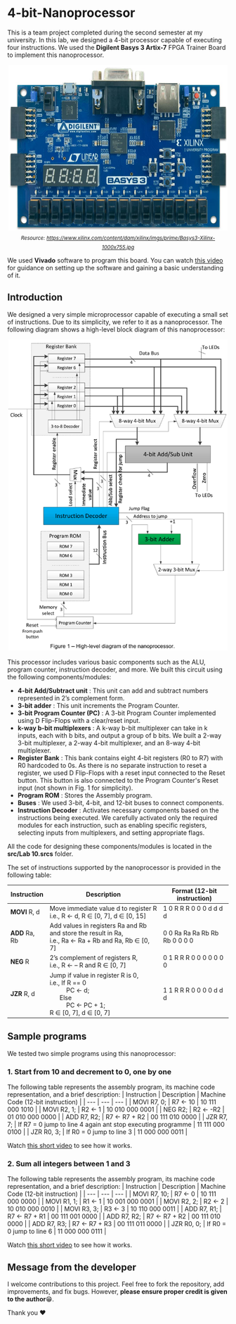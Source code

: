 # 4-bit-Nanoprocessor
This is a team project completed during the second semester at my university. In this lab, we designed a 4-bit processor capable of executing four instructions. We used the **Digilent Basys 3 Artix-7** FPGA Trainer Board to implement this nanoprocessor.

<p align="center">
<img src="/images/Basys3.jpg" alt="Basys 3 Artix-7 FPGA Trainer Board" width="500"/>
<br><em><sub>Resource: <a href="https://www.xilinx.com/content/dam/xilinx/imgs/prime/Basys3-Xilinx-1000x755.jpg">https://www.xilinx.com/content/dam/xilinx/imgs/prime/Basys3-Xilinx-1000x755.jpg</a></sub></em>
</p>


We used **Vivado** software to program this board. You can watch [this video](https://www.youtube.com/watch?app=desktop&v=6_GxkslqbcU) for guidance on setting up the software and gaining a basic understanding of it.

## Introduction
We designed a very simple microprocessor capable of executing a small set of instructions. Due to its simplicity, we refer to it as a nanoprocessor. The following diagram shows a high-level block diagram of this nanoprocessor:

<p align="center">
<img src="/images/1.png" alt="High-level diagram of the nanoprocessor." width="500"/>
</p>

This processor includes various basic components such as the ALU, program counter, instruction decoder, and more. We built this circuit using the following components/modules:
  - **4-bit Add/Subtract unit** : This unit can add and subtract numbers represented in 2’s complement form.
  - **3-bit adder** : This unit increments the Program Counter.
  - **3-bit Program Counter (PC)** : A 3-bit Program Counter implemented using D Flip-Flops with a clear/reset input.
  - **k-way b-bit multiplexers** : A k-way b-bit multiplexer can take in k inputs, each with b bits, and output a group of b bits. We built a 2-way 3-bit multiplexer, a 2-way 4-bit multiplexer, and an 8-way 4-bit multiplexer.
  - **Register Bank** : This bank contains eight 4-bit registers (R0 to R7) with R0 hardcoded to 0s. As there is no separate instruction to reset a register, we used D Flip-Flops with a reset input connected to the Reset button. This button is also connected to the Program Counter's Reset input (not shown in Fig. 1 for simplicity).
  - **Program ROM** : Stores the Assembly program. 
  - **Buses** : We used 3-bit, 4-bit, and 12-bit buses to connect components.
  - **Instruction Decoder** : Activates necessary components based on the instructions being executed. We carefully activated only the required modules for each instruction, such as enabling specific registers, selecting inputs from multiplexers, and setting appropriate flags.

All the code for designing these components/modules is located in the **src/Lab 10.srcs** folder.

The set of instructions supported by the nanoprocessor is provided in the following table:

| Instruction | Description | Format (12-bit instruction) |
| --- | --- | --- |
| **MOVI** R, d  | Move immediate value d to register R <br>i.e., R ← d, R ∈ [0, 7], d ∈ [0, 15]  | 1 0 R R R 0 0 0 d d d d |
| **ADD** Ra, Rb  | Add values in registers Ra and Rb and store the result in Ra, <br>i.e., Ra ←  Ra + Rb and Ra, Rb ∈ [0, 7]  | 0 0 Ra Ra Ra Rb Rb Rb 0 0 0 0 |
| **NEG** R  | 2’s complement of registers R, <br>i.e., R ← – R and R ∈ [0, 7]  | 0 1 R R R 0 0 0 0 0 0 0 |
| **JZR** R, d  | Jump if value in register R is 0, <br>i.e.,   If R == 0 <br>&nbsp;&nbsp;&nbsp;&nbsp;&nbsp;&nbsp;&nbsp;&nbsp;&nbsp;&nbsp;PC ← d; <br>&nbsp;&nbsp;&nbsp;&nbsp;&nbsp;&nbsp;Else <br>&nbsp;&nbsp;&nbsp;&nbsp;&nbsp;&nbsp;&nbsp;&nbsp;&nbsp;&nbsp;PC ← PC + 1;  <br>R ∈ [0, 7], d ∈ [0, 7] | 1 1 R R R 0 0 0 0 d d d |

## Sample programs
We tested two simple programs using this nanoprocessor:

### **1. Start from 10 and decrement to 0, one by one**
The following table represents the assembly program, its machine code representation, and a brief description:
| Instruction | Description | Machine Code (12-bit instruction) |
| --- | --- | --- |
| MOVI  R7, 0;  | R7 ← 10   | 10 111 000 1010  |
| MOVI  R2, 1;  | R2 ← 1   | 10 010 000 0001  |
| NEG  R2;  | R2 ← -R2   | 01 010 000 0000  |
| ADD  R7, R2;  | R7 ← R7 + R2   | 00 111 010 0000  |
| JZR  R7, 7;  | If R7 = 0 jump to line 4 again ant stop executing programme   | 11 111 000 0100  |
| JZR  R0, 3;  | If R0 = 0 jump to line 3   | 11 000 000 0011  |

Watch [this short video](https://youtube.com/shorts/prijFuS6uFY?feature=share) to see how it works.

### **2. Sum all integers between 1 and 3**
The following table represents the assembly program, its machine code representation, and a brief description:
| Instruction | Description | Machine Code (12-bit instruction) |
| --- | --- | --- |
| MOVI  R7, 10;  | R7 ← 0   | 10 111 000 0000  |
| MOVI  R1, 1;   | R1 ← 1    | 10 001 000 0001   |
| MOVI  R2, 2;  |  R2 ← 2    | 10 010 000 0010  |
| MOVI  R3, 3;  | R3 ← 3   | 10 110 000 0011   |
| ADD  R7, R1;    |  R7 ← R7 + R1    |  00 111 001 0000   |
| ADD  R7, R2;   | R7 ← R7 + R2    | 00 111 010 0000  |
| ADD  R7, R3;     | R7 ← R7 + R3   | 00 111 011 0000   |
| JZR  R0, 0;   | If R0 = 0 jump to line 6    | 11 000 000 0111  |

Watch [this short video](https://youtube.com/shorts/7trFEclz7BQ?feature=share) to see how it works.

## Message from the developer
I welcome contributions to this project. Feel free to fork the repository, add improvements, and fix bugs. However, **please ensure proper credit is given to the author**:grin:.

Thank you :heart:
